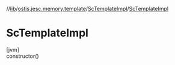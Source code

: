 //[lib](../../../index.md)/[ostis.jesc.memory.template](../index.md)/[ScTemplateImpl](index.md)/[ScTemplateImpl](-sc-template-impl.md)

# ScTemplateImpl

[jvm]\
constructor()
